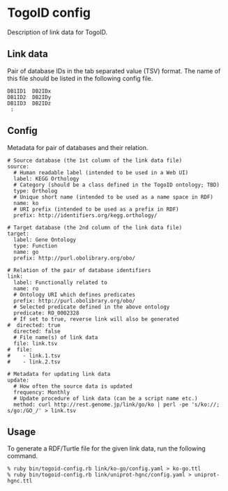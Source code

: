 # TogoID config

Description of link data for TogoID.

## Link data

Pair of database IDs in the tab separated value (TSV) format.
The name of this file should be listed in the following config file.

```
DB1ID1	DB2IDx
DB1ID2	DB2IDy
DB1ID3	DB2IDz
 :
```

## Config

Metadata for pair of databases and their relation.

```
# Source database (the 1st column of the link data file)
source:
  # Human readable label (intended to be used in a Web UI)
  label: KEGG Orthology
  # Category (should be a class defined in the TogoID ontology; TBD)
  type: Ortholog
  # Unique short name (intended to be used as a name space in RDF)
  name: ko
  # URI prefix (intended to be used as a prefix in RDF)
  prefix: http://identifiers.org/kegg.orthology/

# Target database (the 2nd column of the link data file)
target:
  label: Gene Ontology
  type: Function
  name: go
  prefix: http://purl.obolibrary.org/obo/

# Relation of the pair of database identifiers
link:
  label: Functionally related to
  name: ro
  # Ontology URI which defines predicates
  prefix: http://purl.obolibrary.org/obo/
  # Selected predicate defined in the above ontology
  predicate: RO_0002328
  # If set to true, reverse link will also be generated
#  directed: true
  directed: false
  # File name(s) of link data
  file: link.tsv
#  file:
#    - link.1.tsv
#    - link.2.tsv

# Metadata for updating link data
update:
  # How often the source data is updated
  frequency: Monthly
  # Update procedure of link data (can be a script name etc.)
  method: curl http://rest.genome.jp/link/go/ko | perl -pe 's/ko://; s/go:/GO_/' > link.tsv
```

## Usage

To generate a RDF/Turtle file for the given link data, run the following command.

```
% ruby bin/togoid-config.rb link/ko-go/config.yaml > ko-go.ttl
% ruby bin/togoid-config.rb link/uniprot-hgnc/config.yaml > uniprot-hgnc.ttl
```

